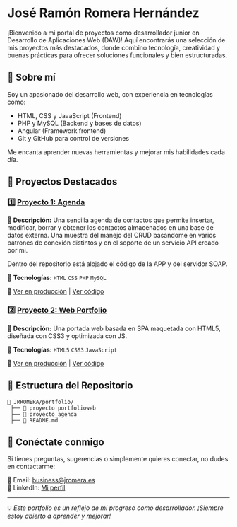 # José Ramón Romera Hernández

¡Bienvenido a mi portal de proyectos como desarrollador junior en Desarrollo de Aplicaciones Web (DAW)! Aquí encontrarás una selección de mis proyectos más destacados, donde combino tecnología, creatividad y buenas prácticas para ofrecer soluciones funcionales y bien estructuradas. 

## 🌟 Sobre mí
Soy un apasionado del desarrollo web, con experiencia en tecnologías como:
- HTML, CSS y JavaScript (Frontend)
- PHP y MySQL (Backend y bases de datos)
- Angular (Framework frontend)
- Git y GitHub para control de versiones

Me encanta aprender nuevas herramientas y mejorar mis habilidades cada día. 

## 📌 Proyectos Destacados

### 1️⃣ [Proyecto 1: Agenda](#)
📝 **Descripción:** Una sencilla agenda de contactos que permite insertar, modificar, borrar y obtener los contactos almacenados en una base de datos externa. Una muestra del manejo del CRUD basandome en varios patrones de conexión distintos y en el soporte de un servicio API creado por mi.

Dentro del repositorio está alojado el código de la APP y del servidor SOAP.

🔧 **Tecnologías:** `HTML` `CSS` `PHP` `MySQL` 

🔗 [Ver en producción](https://agenda.jromera.es) | [Ver código](https://github.com/JRRomera/portfolio/tree/main/proyecto_agenda)

### 2️⃣ [Proyecto 2: Web Portfolio](#)
📝 **Descripción:** Una portada web basada en SPA maquetada con HTML5, diseñada con CSS3 y optimizada con JS.

🔧 **Tecnologías:** `HTML5` `CSS3` `JavaScript`

🔗 [Ver en producción](https://www.jromera.es) | [Ver código](https://github.com/JRRomera/portfolio/tree/main/proyecto%20portfolioweb)

## 📂 Estructura del Repositorio
```
📁 JRROMERA/portfolio/
 ├── 📂 proyecto portfolioweb
 ├── 📂 proyecto_agenda
 ├── 📜 README.md

```

## 🤝 Conéctate conmigo
Si tienes preguntas, sugerencias o simplemente quieres conectar, no dudes en contactarme:

📧 Email: [business@jromera.es](mailto:business@jromera.es)   
💼 LinkedIn: [Mi perfil](https://www.linkedin.com/in/joseramonromera/)  

---

💡 *Este portfolio es un reflejo de mi progreso como desarrollador. ¡Siempre estoy abierto a aprender y mejorar!* 
